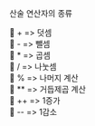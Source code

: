 산술 연산자의 종류

💠 +   =>  덧셈 <br>
💠 -   =>  뺄셈 <br>
💠 *   =>  곱셈 <br>
💠 /   =>  나눗셈 <br>
💠 %   =>  나머지 계산 <br>
💠 **  =>  거듭제곱 계산 <br>
💠 ++  =>  1증가 <br>
💠 --  =>  1감소

